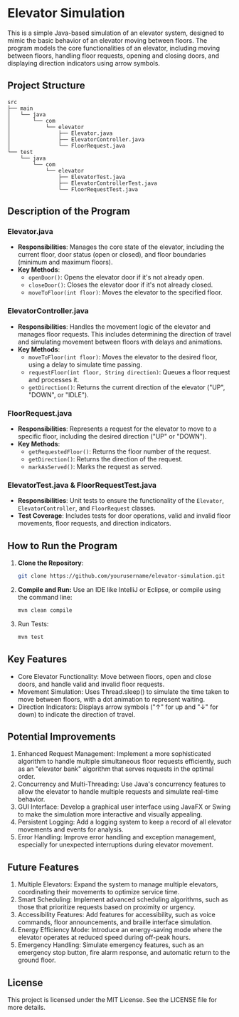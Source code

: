 # Elevator Simulation

This is a simple Java-based simulation of an elevator system, designed to mimic the basic behavior of an elevator moving between floors. The program models the core functionalities of an elevator, including moving between floors, handling floor requests, opening and closing doors, and displaying direction indicators using arrow symbols.

## Project Structure
```
src
├── main
│   └── java
│       └── com
│           └── elevator
│               ├── Elevator.java
│               ├── ElevatorController.java
│               └── FloorRequest.java
└── test
    └── java
        └── com
            └── elevator
                ├── ElevatorTest.java
                ├── ElevatorControllerTest.java
                └── FloorRequestTest.java
```

## Description of the Program

### Elevator.java
- **Responsibilities**: Manages the core state of the elevator, including the current floor, door status (open or closed), and floor boundaries (minimum and maximum floors).
- **Key Methods**:
    - `openDoor()`: Opens the elevator door if it's not already open.
    - `closeDoor()`: Closes the elevator door if it's not already closed.
    - `moveToFloor(int floor)`: Moves the elevator to the specified floor.

### ElevatorController.java
- **Responsibilities**: Handles the movement logic of the elevator and manages floor requests. This includes determining the direction of travel and simulating movement between floors with delays and animations.
- **Key Methods**:
    - `moveToFloor(int floor)`: Moves the elevator to the desired floor, using a delay to simulate time passing.
    - `requestFloor(int floor, String direction)`: Queues a floor request and processes it.
    - `getDirection()`: Returns the current direction of the elevator ("UP", "DOWN", or "IDLE").

### FloorRequest.java
- **Responsibilities**: Represents a request for the elevator to move to a specific floor, including the desired direction ("UP" or "DOWN").
- **Key Methods**:
    - `getRequestedFloor()`: Returns the floor number of the request.
    - `getDirection()`: Returns the direction of the request.
    - `markAsServed()`: Marks the request as served.

### ElevatorTest.java & FloorRequestTest.java
- **Responsibilities**: Unit tests to ensure the functionality of the `Elevator`, `ElevatorController`, and `FloorRequest` classes.
- **Test Coverage**: Includes tests for door operations, valid and invalid floor movements, floor requests, and direction indicators.

## How to Run the Program

1. **Clone the Repository**:
   ```bash
   git clone https://github.com/yourusername/elevator-simulation.git
   ```
2. **Compile and Run:** Use an IDE like IntelliJ or Eclipse, or compile using the command line:
    ```bash
    mvn clean compile
   ```

3. Run Tests: 
    ```bash
    mvn test
   ```

## Key Features
* Core Elevator Functionality: Move between floors, open and close doors, and handle valid and invalid floor requests. 
* Movement Simulation: Uses Thread.sleep() to simulate the time taken to move between floors, with a dot animation to represent waiting. 
* Direction Indicators: Displays arrow symbols ("↑" for up and "↓" for down) to indicate the direction of travel.

## Potential Improvements
1. Enhanced Request Management: Implement a more sophisticated algorithm to handle multiple simultaneous floor requests efficiently, such as an "elevator bank" algorithm that serves requests in the optimal order. 
2. Concurrency and Multi-Threading: Use Java's concurrency features to allow the elevator to handle multiple requests and simulate real-time behavior. 
3. GUI Interface: Develop a graphical user interface using JavaFX or Swing to make the simulation more interactive and visually appealing. 
4. Persistent Logging: Add a logging system to keep a record of all elevator movements and events for analysis. 
5. Error Handling: Improve error handling and exception management, especially for unexpected interruptions during elevator movement.

## Future Features
1. Multiple Elevators: Expand the system to manage multiple elevators, coordinating their movements to optimize service time. 
2. Smart Scheduling: Implement advanced scheduling algorithms, such as those that prioritize requests based on proximity or urgency. 
3. Accessibility Features: Add features for accessibility, such as voice commands, floor announcements, and braille interface simulation. 
4. Energy Efficiency Mode: Introduce an energy-saving mode where the elevator operates at reduced speed during off-peak hours. 
5. Emergency Handling: Simulate emergency features, such as an emergency stop button, fire alarm response, and automatic return to the ground floor.

## License
This project is licensed under the MIT License. See the LICENSE file for more details.
